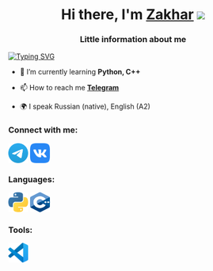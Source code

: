<h1 align="center">Hi there, I'm <a href="https://sp11dh4ck.github.io/web_site" target="_blank">Zakhar</a> <img
src="https://github.com/blackcater/blackcater/raw/main/images/Hi.gif" height="32"></h1>
<h3 align="center">Little information about me</h3>


[![Typing SVG](https://readme-typing-svg.herokuapp.com?color=%2336BCF7&lines=IT+it's+the+future)](https://git.io/typing-svg)

- 🌱 I’m currently learning **Python, C++**

- 📫 How to reach me [**Telegram**](https://t.me/sp1edh4ck)

- 🌍 I speak Russian (native), English (A2)

### Connect with me:
<p align="left">
  <a href="https://t.me/sp1edh4ck" target="_blank"><img align="center" src="https://github.com/sp11dh4ck/forme/blob/main/icons/Telegram.svg" alt="sp1edh4ck" height="40" width="40"></a>
  <a href="https://vk.com/sp1edh4ck" target="_blank"><img align="center" src="https://github.com/sp11dh4ck/forme/blob/main/icons/vk.svg" alt="sp1edh4ck" height="40" width="40"></a>
</p>

### Languages:
<a href="https://www.python.org" target="_blank" rel="noreferrer"><img src="https://github.com/sp11dh4ck/forme/blob/main/icons/python.svg" alt="python" width="40" height="40"></a> 
<a href="https://www.w3schools.com/cpp/" target="_blank" rel="noreferrer"><img src="https://github.com/sp11dh4ck/forme/blob/main/icons/C%2B%2B.svg" alt="cplusplus" width="40" height="40"></a> 

### Tools:
<p align="left"> 
  <a href="https://code.visualstudio.com/" target="_blank" rel="noreferrer"><img src="https://github.com/sp11dh4ck/forme/blob/main/icons/VS-code.svg" alt="git" width="40" height="40"></a> 
</p>
